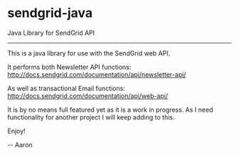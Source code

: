sendgrid-java
=============

Java Library for SendGrid API

-------------

This is a java library for use with the SendGrid web API.  

It performs both Newsletter API functions:
http://docs.sendgrid.com/documentation/api/newsletter-api/

As well as transactional Email functions:
http://docs.sendgrid.com/documentation/api/web-api/

It is by no means full featured yet as it is a work in progress.  As I need functionality for another project I will keep adding to this.

Enjoy!

-- Aaron